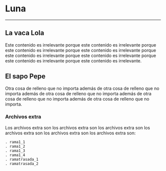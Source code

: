 # Luna #
---
## La vaca Lola ##
Este contenido es irrelevante porque este contenido es irrelevante porque este contenido es irrelevante porque este contenido es irrelevante porque este contenido es irrelevante porque este contenido es irrelevante porque este contenido es irrelevante porque este contenido es irrelevante.

## El sapo Pepe ##
Otra cosa de relleno que no importa además de otra cosa de relleno que no importa además de otra cosa de relleno que no importa además de otra cosa de relleno que no importa además de otra cosa de relleno que no importa.


### Archivos extra ###

Los archivos extra son los archivos extra son los archivos extra son los archivos extra son los archivos extra son los archivos extra son:

	. rama1_1
	. rama1_2
	. rama1_3
	. rama1_4
	. ramatrasada_1
	. ramatrasada_2





